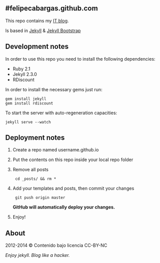 #felipecabargas.github.com
---
This repo contains my [IT blog](http://blog.cabargas.com).

Is based in [Jekyll](http://jekyllrb.com) & [Jekyll Bootstrap](http://jekyllbootstrap.com)

**Development notes**
---
In order to use this repo you need to install the following dependencies:

+ Ruby 2.1
+ Jekyll 2.3.0
+ RDiscount

In order to install the necessary gems just run:

	gem install jekyll
	gem install rdiscount

To start the server with auto-regeneration capacities:

	jekyll serve --watch

**Deployment notes**
---
1. Create a repo named username.github.io
2. Put the contents on this repo inside your local repo folder
3. Remove all posts

		cd _posts/ && rm *

4. Add your templates and posts, then commit your changes


		git push origin master
		
	**GitHub will automatically deploy your changes.**

5. Enjoy!

**About**
---
2012-2014 &copy; Contenido bajo licencia CC-BY-NC

*Enjoy jekyll. Blog like a hacker.*